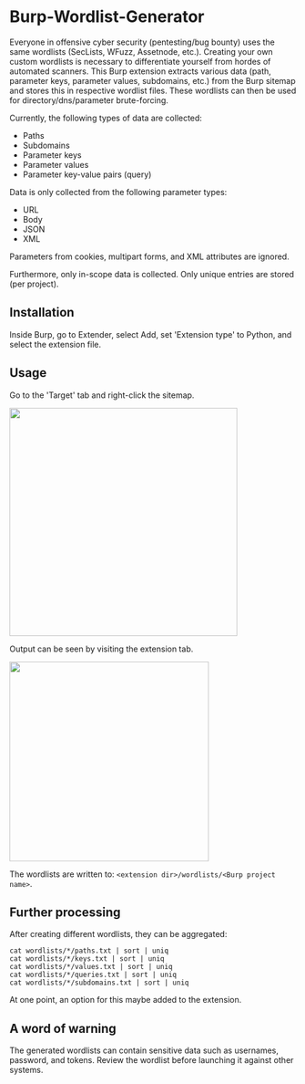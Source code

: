 # Burp-Wordlist-Generator
Everyone in offensive cyber security (pentesting/bug bounty) uses the same wordlists (SecLists, WFuzz, Assetnode, etc.). Creating your own custom wordlists is necessary to differentiate yourself from hordes of automated scanners. This Burp extension extracts various data (path, parameter keys, parameter values, subdomains, etc.) from the Burp sitemap and stores this in respective wordlist files. These wordlists can then be used for directory/dns/parameter brute-forcing.

Currently, the following types of data are collected:
- Paths
- Subdomains
- Parameter keys
- Parameter values
- Parameter key-value pairs (query)

Data is only collected from the following parameter types:
- URL
- Body
- JSON
- XML

Parameters from cookies, multipart forms, and XML attributes are ignored.

Furthermore, only in-scope data is collected. Only unique entries are stored (per project).

## Installation
Inside Burp, go to Extender, select Add, set 'Extension type' to Python, and select the extension file.

## Usage

Go to the 'Target' tab and right-click the sitemap.

<img src="https://user-images.githubusercontent.com/23482322/131515915-43f105e1-7f9f-47c0-b53c-8975eaa1b4d1.png" height="400">


Output can be seen by visiting the extension tab.

<img src="https://user-images.githubusercontent.com/23482322/131516719-e33a90c9-6c5f-4157-a700-8cdd15de6b33.png" height="350">

The wordlists are written to: `<extension dir>/wordlists/<Burp project name>`.

## Further processing

After creating different wordlists, they can be aggregated:
```
cat wordlists/*/paths.txt | sort | uniq
cat wordlists/*/keys.txt | sort | uniq
cat wordlists/*/values.txt | sort | uniq
cat wordlists/*/queries.txt | sort | uniq
cat wordlists/*/subdomains.txt | sort | uniq
```

At one point, an option for this maybe added to the extension.

## A word of warning
The generated wordlists can contain sensitive data such as usernames, password, and tokens. Review the wordlist before launching it against other systems.

